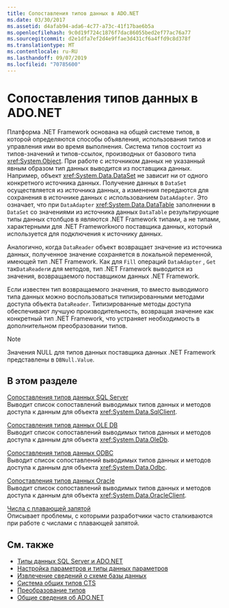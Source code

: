 ```yaml
---
title: Сопоставления типов данных в ADO.NET
ms.date: 03/30/2017
ms.assetid: d4afab94-ada6-4c77-a73c-41f17bae6b5a
ms.openlocfilehash: 9c0d19f724c1876f7dac86055bed2ef77ac76a77
ms.sourcegitcommit: d2e1dfa7ef2d4e9ffae3d431cf6a4ffd9c8d378f
ms.translationtype: MT
ms.contentlocale: ru-RU
ms.lasthandoff: 09/07/2019
ms.locfileid: "70785600"
---
```

# <a name="data-type-mappings-in-adonet"></a>Сопоставления типов данных в ADO.NET
Платформа .NET Framework основана на общей системе типов, в которой определяются способы объявления, использования типов и управления ими во время выполнения. Система типов состоит из типов-значений и типов-ссылок, производных от базового типа <xref:System.Object>. При работе с источником данных не указанный явным образом тип данных выводится из поставщика данных. Например, объект <xref:System.Data.DataSet> не зависит ни от одного конкретного источника данных. Получение данных в `DataSet` осуществляется из источника данных, а изменения передаются для сохранения в источнике данных с использованием `DataAdapter`. Это означает, что при `DataAdapter` <xref:System.Data.DataTable> заполнении в `DataSet` со значениями из источника данных `DataTable` результирующие типы данных столбцов в являются .NET Framework типами, а не типами, характерными для .NET Frameworkного поставщика данных, который используется для подключения к источнику данных.  
  
 Аналогично, когда `DataReader` объект возвращает значение из источника данных, полученное значение сохраняется в локальной переменной, имеющей тип .NET Framework. Как для `Fill` операций `DataAdapter` , `Get` так`DataReader`и для методов, тип .NET Framework выводится из значения, возвращаемого поставщиком данных .NET Framework.  
  
 Если известен тип возвращаемого значения, то вместо выводимого типа данных можно воспользоваться типизированными методами доступа объекта `DataReader`. Типизированные методы доступа обеспечивают лучшую производительность, возвращая значение как конкретный тип .NET Framework, что устраняет необходимость в дополнительном преобразовании типов.  
  
> [!NOTE]
> Значения NULL для типов данных поставщика данных .NET Framework представлены в `DBNull.Value`.  
  
## <a name="in-this-section"></a>В этом разделе  
 [Сопоставления типов данных SQL Server](sql-server-data-type-mappings.md)  
 Выводит список сопоставлений выводимых типов данных и методов доступа к данным для объекта <xref:System.Data.SqlClient>.  
  
 [Сопоставления типов данных OLE DB](ole-db-data-type-mappings.md)  
 Выводит список сопоставлений выводимых типов данных и методов доступа к данным для объекта <xref:System.Data.OleDb>.  
  
 [Сопоставления типов данных ODBC](odbc-data-type-mappings.md)  
 Выводит список сопоставлений выводимых типов данных и методов доступа к данным для объекта <xref:System.Data.Odbc>.  
  
 [Сопоставления типов данных Oracle](oracle-data-type-mappings.md)  
 Выводит список сопоставлений выводимых типов данных и методов доступа к данным для объекта <xref:System.Data.OracleClient>.  
  
 [Числа с плавающей запятой](floating-point-numbers.md)  
 Описывает проблемы, с которыми разработчики часто сталкиваются при работе с числами с плавающей запятой.  
  
## <a name="see-also"></a>См. также

- [Типы данных SQL Server и ADO.NET](./sql/sql-server-data-types.md)
- [Настройка параметров и типы данных параметров](configuring-parameters-and-parameter-data-types.md)
- [Извлечение сведений о схеме базы данных](retrieving-database-schema-information.md)
- [Система общих типов CTS](../../../standard/base-types/common-type-system.md)
- [Преобразование типов](https://docs.microsoft.com/previous-versions/visualstudio/visual-studio-2008/t8s7t9bf(v=vs.90))
- [Общие сведения об ADO.NET](ado-net-overview.md)
